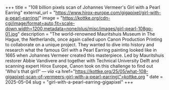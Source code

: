 +++
title = "108 billion pixels scan of Johannes Vermeer's Girl with a Pearl Earring"
external_url = "https://www.hirox-europe.com/gigapixel/girl-with-a-pearl-earring/"
image = "https://kottke.org/cdn-cgi/image/format=auto,fit=scale-down,width=1200,metadata=none/plus/misc/images/girl-pearl-108gp-01.jpg"
description = "The world-renowned Mauritshuis Museum in The Hague, the Netherlands, once again called upon Canon Production Printing to collaborate on a unique project. They wanted to dive into history and research what the famous Girl with a Pearl Earring painting looked like in 1665 when Johannes Vermeer created this masterpiece. Led by Mauritshuis restorer Abbie Vandivere and together with Technical University Delft and scanning expert Hirox Europe, Canon took on this challenge to find out 'Who's that girl?' — <em>via</em> <a href=\"https://kottke.org/25/05/what-108-gigapixel-scan-of-vermeers-girl-with-a-pearl-earring\">kottke.org</a> "
date = 2025-05-04
slug = "girl-with-a-pearl-earring-gigapixel"
+++ 